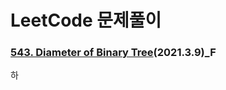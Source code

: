 # LeetCode 문제풀이

### [543. Diameter of Binary Tree](https://leetcode.com/problems/diameter-of-binary-tree/)(2021.3.9)_F



하

